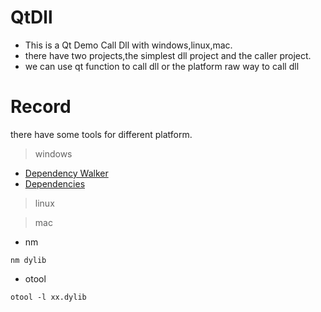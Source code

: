 # QtDll

* This is a Qt Demo Call Dll with windows,linux,mac.
* there have two projects,the simplest dll project and the caller project.
* we can use qt function to call dll or the platform raw way to call dll




# Record
there have some tools for different platform.

> windows
* [Dependency Walker](http://www.dependencywalker.com/)
* [Dependencies](https://github.com/lucasg/Dependencies.git)


> linux

> mac

* nm
```
nm dylib
```

* otool
```
otool -l xx.dylib
```